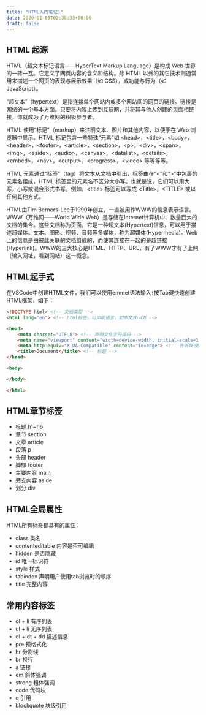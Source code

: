 ```yaml
---
title: "HTML入门笔记1"
date: 2020-01-03T02:38:33+08:00
draft: false
---
```

## HTML 起源
HTML（超文本标记语言——HyperText Markup Language）是构成 Web 世界的一砖一瓦。它定义了网页内容的含义和结构。除 HTML 以外的其它技术则通常用来描述一个网页的表现与展示效果（如 CSS），或功能与行为（如 JavaScript）。

“超文本”（hypertext）是指连接单个网站内或多个网站间的网页的链接。链接是网络的一个基本方面。只要将内容上传到互联网，并将其与他人创建的页面相链接，你就成为了万维网的积极参与者。

HTML 使用“标记”（markup）来注明文本、图片和其他内容，以便于在 Web 浏览器中显示。HTML 标记包含一些特殊“元素”如 &#60;head&#62;，&#60;title&#62;，&#60;body&#62;，&#60;header&#62;，&#60;footer&#62;，&#60;article&#62;，&#60;section&#62;，&#60;p&#62;，&#60;div&#62;，&#60;span&#62;，&#60;img&#62;，&#60;aside&#62;，&#60;audio&#62;，&#60;canvas&#62;，&#60;datalist&#62;，&#60;details&#62;，&#60;embed&#62;，&#60;nav&#62;，&#60;output&#62;，&#60;progress&#62;，&#60;video&#62; 等等等等。

HTML 元素通过“标签”（tag）将文本从文档中引出，标签由在“&#60;”和“&#62;”中包裹的元素名组成，HTML 标签里的元素名不区分大小写。也就是说，它们可以用大写，小写或混合形式书写。例如，&#60;title&#62; 标签可以写成 &#60;Title&#62;，&#60;TITLE&#62; 或以任何其他方式。

HTML由Tim Berners-Lee于1990年创立，一直被用作WWW的信息表示语言。WWW（万维网——World Wide Web）是存储在Internet计算机中、数量巨大的文档的集合。这些文档称为页面，它是一种超文本(Hypertext)信息，可以用于描述超媒体。文本、图形、视频、音频等多媒体，称为超媒体(Hypermedia)。Web上的信息是由彼此关联的文档组成的，而使其连接在一起的是超链接(Hyperlink)。WWW的三大核心是HTML、HTTP、URL，有了WWW才有了上网（输入网址，看到网站）这一概念。

## HTML起手式
在VSCode中创建HTML文件，我们可以使用emmet语法输入`!`按Tab键快速创建HTML框架，如下：
```html
<!DOCTYPE html> <!-- 文档类型 -->
<html lang="en"> <!-- html标签，可声明语言，如中文zh-CN -->

<head>
    <meta charset="UTF-8"> <!-- 声明文件字符编码 -->
    <meta name="viewport" content="width=device-width, initial-scale=1.0, minimum-scale=1.0, maximum-scale=1.0, user-scalable=no"> <!-- 禁用缩放，兼容手机 -->
    <meta http-equiv="X-UA-Compatible" content="ie=edge"> <!-- 告诉IE使用最新内核 -->
    <title>Document</title> <!-- 标题 -->
</head>

<body>

</body>

</html>
```

## HTML章节标签
* 标题 h1~h6
* 章节 section
* 文章 article
* 段落 p
* 头部 header
* 脚部 footer
* 主要内容 main
* 旁支内容 aside
* 划分 div

## HTML全局属性
HTML所有标签都具有的属性：
* class 类名
* contenteditable 内容是否可编辑
* hidden 是否隐藏
* id 唯一标识符
* style 样式
* tabindex 声明用户使用tab浏览时的顺序
* title 完整内容

## 常用内容标签
* ol + li 有序列表
* ul + li 无序列表
* dl + dt + dd 描述信息
* pre 预格式化
* hr 分割线
* br 换行
* a 链接
* em 斜体强调
* strong 粗体强调
* code 代码块
* q 引用
* blockquote 块级引用